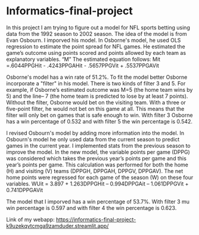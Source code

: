# Informatics-final-project

In this project I am trying to figure out a model for NFL sports betting using data from the 1992 season to 2002 season. The idea of the model is from Evan Osbourn. I imporved his model. In Osborne's model, he used OLS regression to estimate the point spread for NFL games. He estimated the game’s outcome using points scored and points allowed by each team as explanatory variables. “M” The estimated equation follows: 
Mit =.6044PPGHit - .4243PPGAHit - .5657PPGVit + .5537PPGAVit

Osborne's model has a win rate of 51.2%. To fit the model better Osborne incorporate a "filter" in his model. There is two kinds of filter 3 and 5. For example, if Osborne’s estimated outcome was M=5 (the home team wins by 5) and the line– 7 (the home team is predicted to lose by at least 7 points). Without the filter, Osborne would bet on the visiting team. With a three or five-point filter, he would not bet on this game at all. This means that the filter will only bet on games that is safe enough to win. With filter 3 Osborne has a win percentage of 0.532 and with filter 5 the win percentage is 0.542. 

I revised Osbourn's model by adding more information into the model. In Osbourn's model he only used data from the current season to predict games in the current year. I implemented stats from the previous season to improve the model. In the new model, the variable points per game (DPPG) was considered which takes the previous year’s points per game and this year’s points per game. This calculation was performed for both the home (H) and visiting (V) teams (DPPGH, DPPGAH, DPPGV, DPPGAV). The net home points were regressed for each game of the season (W) on these four variables.
WUit = 3.897 + 1.263DPPGHit – 0.994DPPGAit – 1.061DPPGVit + 0.741DPPGAVit   

The model that I imporved has a win percentage of 53.7%. With filter 3 mu win percentage is 0.597 and with filter 4 the win percentage is 0.623.

Link of my webapp: https://informatics-final-project-k9uzekqvtcmga9zamduder.streamlit.app/
